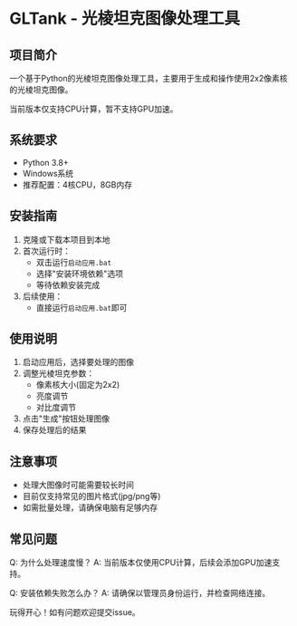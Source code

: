 # GLTank - 光棱坦克图像处理工具

## 项目简介

一个基于Python的光棱坦克图像处理工具，主要用于生成和操作使用2x2像素核的光棱坦克图像。

当前版本仅支持CPU计算，暂不支持GPU加速。

## 系统要求

- Python 3.8+
- Windows系统
- 推荐配置：4核CPU，8GB内存

## 安装指南

1. 克隆或下载本项目到本地
2. 首次运行时：
   - 双击运行`启动应用.bat`
   - 选择"安装环境依赖"选项
   - 等待依赖安装完成
3. 后续使用：
   - 直接运行`启动应用.bat`即可

## 使用说明

1. 启动应用后，选择要处理的图像
2. 调整光棱坦克参数：
   - 像素核大小(固定为2x2)
   - 亮度调节
   - 对比度调节
3. 点击"生成"按钮处理图像
4. 保存处理后的结果

## 注意事项

- 处理大图像时可能需要较长时间
- 目前仅支持常见的图片格式(jpg/png等)
- 如需批量处理，请确保电脑有足够内存

## 常见问题

Q: 为什么处理速度慢？
A: 当前版本仅使用CPU计算，后续会添加GPU加速支持。

Q: 安装依赖失败怎么办？
A: 请确保以管理员身份运行，并检查网络连接。

玩得开心！如有问题欢迎提交issue。